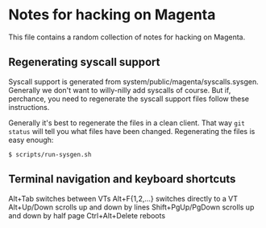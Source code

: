 # Notes for hacking on Magenta

This file contains a random collection of notes for hacking on Magenta.

## Regenerating syscall support

Syscall support is generated from system/public/magenta/syscalls.sysgen.
Generally we don't want to willy-nilly add syscalls of course.
But if, perchance, you need to regenerate the syscall support files follow
these instructions.

Generally it's best to regenerate the files in a clean client.
That way `git status` will tell you what files have been changed.
Regenerating the files is easy enough:

```
$ scripts/run-sysgen.sh
```

## Terminal navigation and keyboard shortcuts

Alt+Tab switches between VTs
Alt+F{1,2,...} switches directly to a VT
Alt+Up/Down scrolls up and down by lines
Shift+PgUp/PgDown scrolls up and down by half page
Ctrl+Alt+Delete reboots
